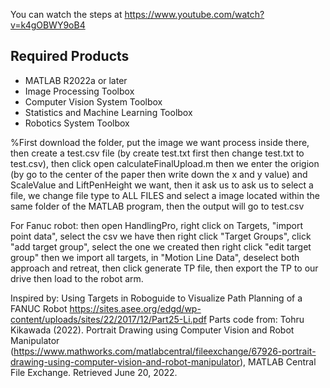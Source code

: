 You can watch the steps at
https://www.youtube.com/watch?v=k4gOBWY9oB4

## Required Products
* MATLAB R2022a or later
* Image Processing Toolbox
* Computer Vision System Toolbox
* Statistics and Machine Learning Toolbox
* Robotics System Toolbox

%First download the folder, put the image we want process inside
there, then create a test.csv file (by create test.txt first then change test.txt to test.csv), then click open calculateFinalUpload.m
then we enter the origion (by go to the center of the paper then write down the x and y value) and ScaleValue and LiftPenHeight we want, 
then it ask us to ask us to select a file, we change file type to ALL FILES and select a
image located within the same folder of the MATLAB program, then the
output will go to test.csv

For Fanuc robot:
then open HandlingPro, right click on Targets, "import point data", select the csv we have
then right click "Target Groups", click "add target group", select the one we created then right click "edit target group"
then we import all targets, in "Motion Line Data", deselect both approach and retreat, then click generate TP file, then export the TP to our drive
then load to the robot arm.

Inspired by:
Using Targets in Roboguide to Visualize Path Planning of a FANUC Robot
https://sites.asee.org/edgd/wp-content/uploads/sites/22/2017/12/Part25-Li.pdf
Parts code from:
Tohru Kikawada (2022). Portrait Drawing using Computer Vision and Robot Manipulator (https://www.mathworks.com/matlabcentral/fileexchange/67926-portrait-drawing-using-computer-vision-and-robot-manipulator), MATLAB Central File Exchange. Retrieved June 20, 2022.
